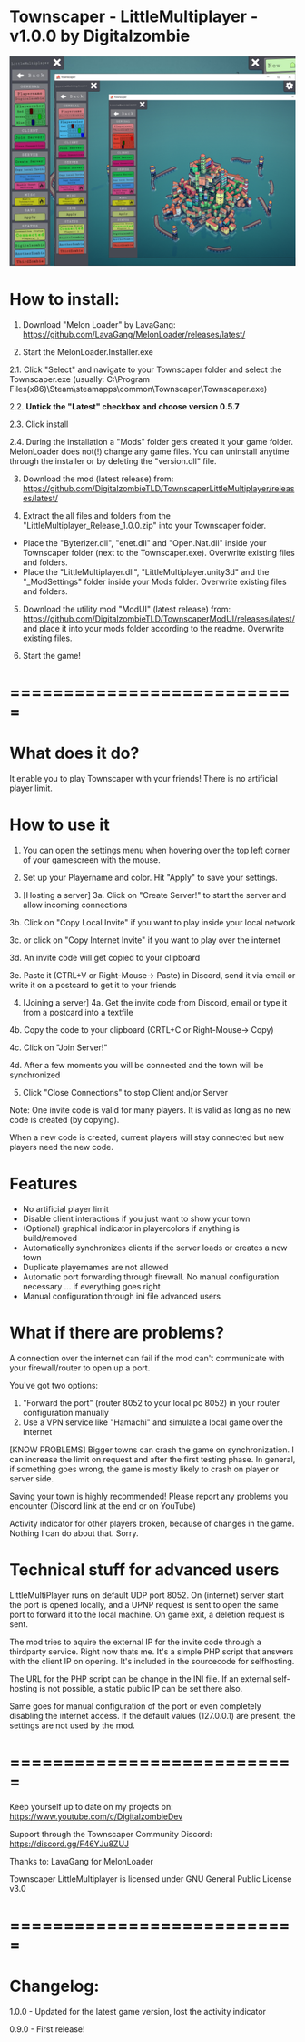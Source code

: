 Townscaper - LittleMultiplayer - v1.0.0 by Digitalzombie
===========================================================

![Screenshot](https://github.com/DigitalzombieTLD/TownscaperLittleMultiplayer/raw/master/LittleMultiplayer.jpg)

How to install:
===============

1. Download "Melon Loader" by LavaGang:
https://github.com/LavaGang/MelonLoader/releases/latest/

2. Start the MelonLoader.Installer.exe

2.1. Click "Select" and navigate to your Townscaper folder and select the Townscaper.exe (usually: C:\Program Files(x86)\Steam\steamapps\common\Townscaper\Townscaper.exe)

2.2. **Untick the "Latest" checkbox and choose version 0.5.7**

2.3. Click install 

2.4. During the installation a "Mods" folder gets created it your game folder. MelonLoader does not(!) change any game files. 
	 You can uninstall anytime through the installer or by deleting the "version.dll" file.

3. Download the mod (latest release) from: https://github.com/DigitalzombieTLD/TownscaperLittleMultiplayer/releases/latest/

4. Extract the all files and folders from the "LittleMultiplayer_Release_1.0.0.zip" into your Townscaper folder.

- Place the "Byterizer.dll", "enet.dll" and "Open.Nat.dll" inside your Townscaper folder (next to the Townscaper.exe). Overwrite existing files and folders.
- Place the "LittleMultiplayer.dll", "LittleMultiplayer.unity3d" and the "_ModSettings" folder inside your Mods folder. Overwrite existing files and folders.

5. Download the utility mod "ModUI" (latest release) from: https://github.com/DigitalzombieTLD/TownscaperModUI/releases/latest/ and place it into your mods folder according to the readme.
Overwrite existing files.

6. Start the game! 

===========================
===========================


What does it do?
=================

It enable you to play Townscaper with your friends! There is no artificial player limit.


How to use it
==============

1. You can open the settings menu when hovering over the top left corner of your gamescreen with the mouse.

2. Set up your Playername and color. Hit "Apply" to save your settings.

3.  [Hosting a server]
3a. Click on "Create Server!" to start the server and allow incoming connections

3b. Click on "Copy Local Invite" if you want to play inside your local network

3c.  or click on "Copy Internet Invite" if you want to play over the internet

3d. An invite code will get copied to your clipboard

3e. Paste it (CTRL+V or Right-Mouse-> Paste) in Discord, send it via email or write it on a postcard to get it to your friends

4. [Joining a server]
4a. Get the invite code from Discord, email or type it from a postcard into a textfile

4b. Copy the code to your clipboard (CRTL+C or Right-Mouse-> Copy)

4c. Click on "Join Server!"

4d. After a few moments you will be connected and the town will be synchronized

5. Click "Close Connections" to stop Client and/or Server


Note:
One invite code is valid for many players. It is valid as long as no new code is created (by copying).

When a new code is created, current players will stay connected but new players need the new code.


Features
=================

- No artificial player limit
- Disable client interactions if you just want to show your town
- (Optional) graphical indicator in playercolors if anything is build/removed
- Automatically synchronizes clients if the server loads or creates a new town
- Duplicate playernames are not allowed
- Automatic port forwarding through firewall. No manual configuration necessary ... if everything goes right
- Manual configuration through ini file advanced users


What if there are problems?
===========================
A connection over the internet can fail if the mod can't communicate with your firewall/router to open up a port.

You've got two options:
1. "Forward the port" (router 8052 to your local pc 8052) in your router configuration manually
2. Use a VPN service like "Hamachi" and simulate a local game over the internet

[KNOW PROBLEMS]
Bigger towns can crash the game on synchronization. I can increase the limit on request and after the first testing phase.
In general, if something goes wrong, the game is mostly likely to crash on player or server side. 

Saving your town is highly recommended! Please report any problems you encounter (Discord link at the end or on YouTube)

Activity indicator for other players broken, because of changes in the game. Nothing I can do about that. Sorry.


Technical stuff for advanced users
===================================

LittleMultiPlayer runs on default UDP port 8052. On (internet) server start the port is opened locally, and a UPNP request is
sent to open the same port to forward it to the local machine. On game exit, a deletion request is sent.

The mod tries to aquire the external IP for the invite code through a thirdparty service. Right now thats me.
It's a simple PHP script that answers with the client IP on opening. It's included in the sourcecode for selfhosting.

The URL for the PHP script can be change in the INI file.
If an external self-hosting is not possible, a static public IP can be set there also. 

Same goes for manual configuration of the port or even completely disabling the internet access.
If the default values (127.0.0.1) are present, the settings are not used by the mod.



===========================
===========================

Keep yourself up to date on my projects on:
https://www.youtube.com/c/DigitalzombieDev

Support through the Townscaper Community Discord:
https://discord.gg/F46YJu8ZUJ

Thanks to:
LavaGang for MelonLoader


Townscaper LittleMultiplayer is licensed under GNU General Public License v3.0

===========================
===========================

Changelog:
==========
1.0.0 - Updated for the latest game version, lost the activity indicator

0.9.0 - First release!
